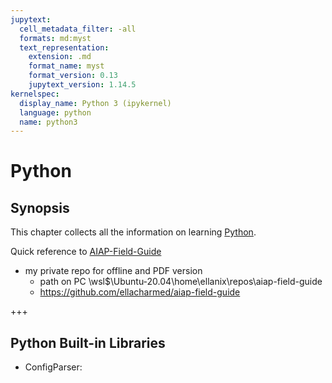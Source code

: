 ```yaml
---
jupytext:
  cell_metadata_filter: -all
  formats: md:myst
  text_representation:
    extension: .md
    format_name: myst
    format_version: 0.13
    jupytext_version: 1.14.5
kernelspec:
  display_name: Python 3 (ipykernel)
  language: python
  name: python3
---
```


# Python

## Synopsis

This chapter collects all the information on learning [Python](https://docs.python.org/3/tutorial/index.html).

Quick reference to [AIAP-Field-Guide](https://epoch.aisingapore.org/aiap-field-guide/)
* my private repo for offline and PDF version
  * path on PC \\wsl$\Ubuntu-20.04\home\ellanix\repos\aiap-field-guide
  * https://github.com/ellacharmed/aiap-field-guide

+++

## Python Built-in Libraries

- ConfigParser:
